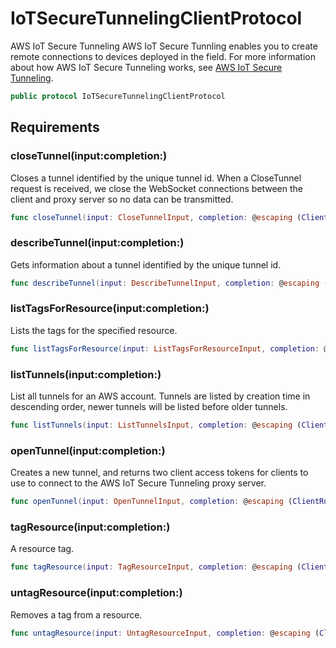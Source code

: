 # IoTSecureTunnelingClientProtocol

AWS IoT Secure Tunneling AWS IoT Secure Tunnling enables you to create remote connections to devices deployed in the field. For more information about how AWS IoT Secure Tunneling works, see [AWS IoT Secure Tunneling](https://docs.aws.amazon.com/iot/latest/developerguide/secure-tunneling.html).

``` swift
public protocol IoTSecureTunnelingClientProtocol 
```

## Requirements

### closeTunnel(input:completion:)

Closes a tunnel identified by the unique tunnel id. When a CloseTunnel request is received, we close the WebSocket connections between the client and proxy server so no data can be transmitted.

``` swift
func closeTunnel(input: CloseTunnelInput, completion: @escaping (ClientRuntime.SdkResult<CloseTunnelOutputResponse, CloseTunnelOutputError>) -> Void)
```

### describeTunnel(input:completion:)

Gets information about a tunnel identified by the unique tunnel id.

``` swift
func describeTunnel(input: DescribeTunnelInput, completion: @escaping (ClientRuntime.SdkResult<DescribeTunnelOutputResponse, DescribeTunnelOutputError>) -> Void)
```

### listTagsForResource(input:completion:)

Lists the tags for the specified resource.

``` swift
func listTagsForResource(input: ListTagsForResourceInput, completion: @escaping (ClientRuntime.SdkResult<ListTagsForResourceOutputResponse, ListTagsForResourceOutputError>) -> Void)
```

### listTunnels(input:completion:)

List all tunnels for an AWS account. Tunnels are listed by creation time in descending order, newer tunnels will be listed before older tunnels.

``` swift
func listTunnels(input: ListTunnelsInput, completion: @escaping (ClientRuntime.SdkResult<ListTunnelsOutputResponse, ListTunnelsOutputError>) -> Void)
```

### openTunnel(input:completion:)

Creates a new tunnel, and returns two client access tokens for clients to use to connect to the AWS IoT Secure Tunneling proxy server.

``` swift
func openTunnel(input: OpenTunnelInput, completion: @escaping (ClientRuntime.SdkResult<OpenTunnelOutputResponse, OpenTunnelOutputError>) -> Void)
```

### tagResource(input:completion:)

A resource tag.

``` swift
func tagResource(input: TagResourceInput, completion: @escaping (ClientRuntime.SdkResult<TagResourceOutputResponse, TagResourceOutputError>) -> Void)
```

### untagResource(input:completion:)

Removes a tag from a resource.

``` swift
func untagResource(input: UntagResourceInput, completion: @escaping (ClientRuntime.SdkResult<UntagResourceOutputResponse, UntagResourceOutputError>) -> Void)
```
